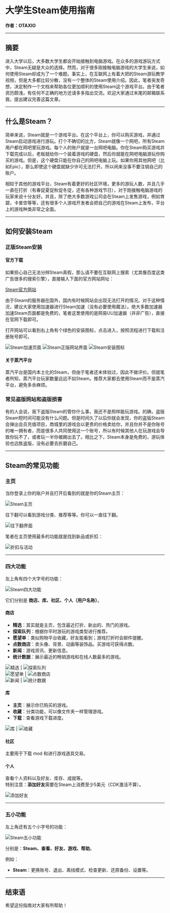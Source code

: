 # 大学生Steam使用指南
**作者：OTAXIO**

---

## 摘要
进入大学以后，大多数大学生都会开始接触到电脑游戏。在众多的游戏游玩方式中，Steam无疑是大众的选择。然而，对于很多刚接触电脑游戏的大学生来说，如何使用Steam却成为了一个难题。事实上，在互联网上有着大把的Steam游玩教学视频，但是大多都比较分散，没有一个整体的Steam使用介绍。因此，笔者突发奇想，决定制作一个文档来帮助各位更加顺利的使用Steam这个游戏平台。由于笔者资历颇浅，有任何不正确的地方还请多多指出交流。欢迎大家通过末尾的邮箱联系我，提出建议完善这篇文章。

---

## 什么是Steam？
简单来说，Steam就是一个游戏平台。在这个平台上，你可以购买游戏，并通过Steam启动游戏进行游玩。打个不确切的比方，Steam就像一个网吧，所有Steam用户都在网吧里玩游戏。每个人的账户就是一台网吧电脑。你在Steam购买游戏并下载完成以后，老板就给你一个装着游戏的硬盘，然后你就能在网吧电脑游玩你购买的游戏。但是，这个硬盘只能在你自己的网吧电脑上玩。如果你用其他网吧（比如Epic），那么即使这个硬盘就缺少许可无法打开。所以闲来没事不要注销自己的账户。

相较于其他的游戏平台，Steam有着更好的社区环境，更多的游玩人数，并且几乎一直在打折（有春促夏促秋促冬促，还有各种游戏节日），对于刚接触电脑游戏的玩家来说十分友好。并且，除了绝大多数游戏公司会在Steam上发售游戏，例如育碧，卡普空等等，还有很多个人游戏开发者会把自己的游戏在Steam上发布，平台上的游戏种类非常之全面。

---

## 如何安装Steam

### 正版Steam安装

#### 官方下载
如果担心自己无法分辨Steam真假，那么请不要在互联网上搜索（尤其像百度这类广告很多的搜索引擎），直接输入下面的官方网站网址：

[Steam官方网站](https://store.steampowered.com/)

由于Steam的服务器在国外，国内有时候网站会出现无法打开的情况。对于这种情况，建议大家使用加速器进行Steam加速（没有必要使用魔法）。绝大多数加速器加速Steam页面都是免费的，笔者这里使用的是网易UU加速器（并非广告），直接在官网下载即可。

打开网站可以看到右上角有个绿色的安装图标，点击进入，按照流程进行下载和注册账号即可。

![Steam加速页面](图/uu加速器.png)
![Steam正版网站界面](图/Steam网页.png)
![Steam安装图标](图/安装图标.png)

#### 关于蒸汽平台
蒸汽平台是国内本土化的Steam，但由于笔者还未体验过，因此不做评价。但就笔者所知，蒸汽平台玩家数量远远不如Steam。推荐大家都去使用Steam而不是蒸汽平台，避免多余麻烦。

### 常见盗版网站和盗版损害
有的人会说，我下盗版Steam的管你什么事，我还不是照样能玩游戏。的确，盗版Steam短时间可能没有什么问题。但是时间久了以后你就会发现，你的盗版Steam会弹出会员充值项目，商城里的游戏会以更贵的价格卖给你，并且你并不是你账号的唯一拥有者，而是很多人共同使用这一个账号，所以有时候其他人在玩游戏会导致你玩不了，或者玩一半你被踢出去了。相比之下，Steam本身是免费的，游玩体验也远胜盗版，没有必要去折磨自己。

---

## Steam的常见功能

### 主页
当你登录上你的账户并且打开后看到的就是你的Steam主页：

![Steam主页](图/Steam主页.png)

往下翻可以看到游戏分类、推荐等等。你可以一直往下翻。

![往下翻界面](图/往下翻.png)

笔者在主页使用最多的功能就是找到新品或折扣：

![折扣与活动](图/折扣与活动.png)

---

### 四大功能
左上角有四个大字号的功能：

![Steam四大功能](图/主要四功能.png)

它们分别是 **商店、库、社区、个人（用户名称）**。

#### 商店
- **精选**：其实就是主页，包含最近打折、新出的、热门的游戏。
- **探索队列**：根据你平时游玩的游戏类型进行推荐。
- **愿望单**：类似购物平台收藏，好友能看到；游戏打折时会邮件提醒。
- **点数商店**：卖头像、背景、动画等装饰品。买游戏可获得点数。
- **新闻**：游戏资讯、更新信息。
- **统计数据**：展示最近的畅销游戏和在线人数最多的游戏。

![精选](图/Steam主页.png) | ![探索队列](图/探索队列.png)  
![愿望单](图/愿望单.png) | ![点数商店](图/点数商店.png)  
![新闻](图/新闻中心.png) | ![统计数据](图/统计数据.png)  

#### 库
- **主页**：展示你已购买的游戏。
- **收藏**：分类功能，可以像文件夹一样管理游戏。
- **下载**：查看游戏下载进度。

![库](图/库.png) | ![收藏](图/收藏.png)  

#### 社区
主要用于下载 mod 和进行游戏道具交易。

#### 个人
查看个人资料以及好友、库存、成就等。  
特别注意：**添加好友**需要在Steam上消费至少5美元（CDK激活不算）。

![添加好友](图/添加好友.png)

---

### 五小功能
左上角还有五个小字号的功能：

![Steam五小功能](图/主要四功能.png)

分别是：**Steam、查看、好友、游戏、帮助**。  

例如：
- **Steam**：更换账号、退出、离线模式、检查更新、还原备份、设置等。

---


## 结束语
希望这份指南对大家有所帮助！
